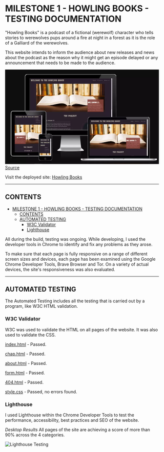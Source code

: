 # MILESTONE 1 - HOWLING BOOKS - TESTING DOCUMENTATION

"Howling Books" is a podcast of a fictional (werewolf) character who tells stories to werewolves pups around a fire at night in a forest as it is the role of a Galliard of the werewolves.

This website intends to inform the audience about new releases and news about the podcast as the reason why it might get an episode delayed or any announcement that needs to be made to the audience.

![General vision of my website in many types of screens](assets/images/readme/index.webp)
[Source](https://ui.dev/amiresponsive?url=https://tkml87.github.io/project-portfolio-1/)

Visit the deployed site: [Howling Books](https://tkml87.github.io/project-portfolio-1)

---

## CONTENTS

- [MILESTONE 1 - HOWLING BOOKS - TESTING DOCUMENTATION](#milestone-1---howling-books---testing-documentation)
  - [CONTENTS](#contents)
  - [AUTOMATED TESTING](#automated-testing)
    - [W3C Validator](#w3c-validator)
    - [Lighthouse](#lighthouse)

All during the build, testing was ongoing. While developing, I used the developer tools in Chrome to identify and fix any problems as they arose.

To make sure that each page is fully responsive on a range of different screen sizes and devices, each page has been examined using the Google Chrome Developer Tools, Brave Browser and Tor. On a variety of actual devices, the site's responsiveness was also evaluated.

---

## AUTOMATED TESTING

The Automated Testing includes all the testing that is carried out by a program, like W3C HTML validation.

### W3C Validator

W3C was used to validate the HTML on all pages of the website. It was also used to validate the CSS.

[index.html](https://validator.w3.org/nu/?showoutline=yes&doc=https%3A%2F%2Ftkml87.github.io%2Fproject-portfolio-1%2Findex.html) - Passed.

[chap.html](https://validator.w3.org/nu/?showoutline=yes&doc=https%3A%2F%2Ftkml87.github.io%2Fproject-portfolio-1%2Fchap.html) - Passed.

[about.html](https://validator.w3.org/nu/?showoutline=yes&doc=https%3A%2F%2Ftkml87.github.io%2Fproject-portfolio-1%2Fabout.html) - Passed.

[form.html](https://validator.w3.org/nu/?doc=https%3A%2F%2Ftkml87.github.io%2Fproject-portfolio-1%2Fform.html) - Passed.

[404.html](https://validator.w3.org/nu/?showoutline=yes&doc=https%3A%2F%2Ftkml87.github.io%2Fproject-portfolio-1%2F404.html) - Passed.

[style.css](https://www.dropbox.com/s/j04u2josif4wy5u/css.PNG?dl=0) - Passed, no errors found.

### Lighthouse

I used Lighthouse within the Chrome Developer Tools to test the performance, accessibility, best practices and SEO of the website.

_Desktop Results_
All pages of the site are achieving a score of more than 90% across the 4 categories.

![Lighthouse Testing](https://www.dropbox.com/s/l77ye1k3y2d6qly/light-all.png?dl=0)
